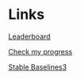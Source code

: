 # Links
[Leaderboard](https://huggingface.co/spaces/preslaff/Deep-Reinforcement-Learning-Leaderboard)

[Check my progress](https://huggingface.co/spaces/ThomasSimonini/Check-my-progress-Deep-RL-Course)

[Stable Baselines3](https://stable-baselines3.readthedocs.io/en/master/index.html)
